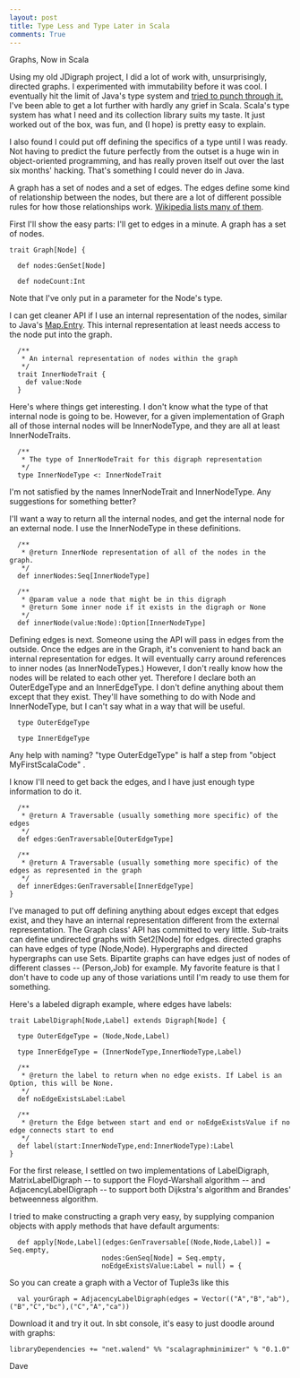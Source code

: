 ```yaml
---
layout: post
title: Type Less and Type Later in Scala
comments: True
---
```


Graphs, Now in Scala

Using my old JDigraph project, I did a lot of work with, unsurprisingly, directed graphs. I experimented with immutability before it was cool. I eventually hit the limit of Java's type system and [tried to punch through it.](https://weblogs.java.net/blog/dwalend/archive/2007/03/wild_winds_wres.html) I've been able to get a lot further with hardly any grief in Scala. Scala's type system has what I need and its collection library suits my taste. It just worked out of the box, was fun, and (I hope) is pretty easy to explain.

I also found I could put off defining the specifics of a type until I was ready. Not having to predict the future perfectly from the outset is a huge win in object-oriented programming, and has really proven itself out over the last six months' hacking. That's something I could never do in Java.

A graph has a set of nodes and a set of edges. The edges define some kind of relationship between the nodes, but there are a lot of different possible rules for how those relationships work. [Wikipedia lists many of them](http://en.wikipedia.org/wiki/Graph_(mathematics)#Distinction_in_terms_of_the_main_definition). 

First I'll show the easy parts: I'll get to edges in a minute. A graph has a set of nodes.

    trait Graph[Node] {
    
      def nodes:GenSet[Node]
    
      def nodeCount:Int

Note that I've only put in a parameter for the Node's type.  

I can get cleaner API if I use an internal representation of the nodes, similar to Java's [Map.Entry](http://docs.oracle.com/javase/8/docs/api/java/util/Map.Entry.html). This internal representation at least needs access to the node put into the graph.

      /**
       * An internal representation of nodes within the graph
       */
      trait InnerNodeTrait {
        def value:Node
      }

Here's where things get interesting. I don't know what the type of that internal node is going to be. However, for a given implementation of Graph all of those internal nodes will be InnerNodeType, and they are all at least InnerNodeTraits. 

      /**
       * The type of InnerNodeTrait for this digraph representation
       */
      type InnerNodeType <: InnerNodeTrait

I'm not satisfied by the names InnerNodeTrait and InnerNodeType. Any suggestions for something better?

I'll want a way to return all the internal nodes, and get the internal node for an external node. I use the InnerNodeType in these definitions.

      /**
       * @return InnerNode representation of all of the nodes in the graph.
       */
      def innerNodes:Seq[InnerNodeType]
    
      /**
       * @param value a node that might be in this digraph
       * @return Some inner node if it exists in the digraph or None
       */
      def innerNode(value:Node):Option[InnerNodeType]

Defining edges is next. Someone using the API will pass in edges from the outside. Once the edges are in the Graph, it's convenient to hand back an internal representation for edges. It will eventually carry around references to inner nodes (as InnerNodeTypes.) However, I don't really know how the nodes will be related to each other yet. Therefore I declare both an OuterEdgeType and an InnerEdgeType. I don't define anything about them except that they exist. They'll have something to do with Node and InnerNodeType, but I can't say what in a way that will be useful.

      type OuterEdgeType
    
      type InnerEdgeType

Any help with naming? "type OuterEdgeType" is half a step from "object MyFirstScalaCode" .

I know I'll need to get back the edges, and I have just enough type information to do it.

      /**
       * @return A Traversable (usually something more specific) of the edges
       */
      def edges:GenTraversable[OuterEdgeType]
    
      /**
       * @return A Traversable (usually something more specific) of the edges as represented in the graph
       */
      def innerEdges:GenTraversable[InnerEdgeType]
    }

I've managed to put off defining anything about edges except that edges exist, and they have an internal representation different from the external representation. The Graph class' API has committed to very little. Sub-traits can define undirected graphs with Set2[Node] for edges. directed graphs can have edges of type (Node,Node). Hypergraphs and directed hypergraphs can use Sets. Bipartite graphs can have edges just of nodes of different classes -- (Person,Job) for example. My favorite feature is that I don't have to code up any of those variations until I'm ready to use them for something.

Here's a labeled digraph example, where edges have labels:

    trait LabelDigraph[Node,Label] extends Digraph[Node] {
    
      type OuterEdgeType = (Node,Node,Label)
    
      type InnerEdgeType = (InnerNodeType,InnerNodeType,Label)
    
      /**
       * @return the label to return when no edge exists. If Label is an Option, this will be None.
       */
      def noEdgeExistsLabel:Label
    
      /**
       * @return the Edge between start and end or noEdgeExistsValue if no edge connects start to end
       */
      def label(start:InnerNodeType,end:InnerNodeType):Label
    }

For the first release, I settled on two implementations of LabelDigraph, MatrixLabelDigraph -- to support the Floyd-Warshall algorithm -- and AdjacencyLabelDigraph -- to support both Dijkstra's algorithm and Brandes' betweenness algorithm. 

I tried to make constructing a graph very easy, by supplying companion objects with apply methods that have default arguments:

      def apply[Node,Label](edges:GenTraversable[(Node,Node,Label)] = Seq.empty,
                           nodes:GenSeq[Node] = Seq.empty,
                           noEdgeExistsValue:Label = null) = {

So you can create a graph with a Vector of Tuple3s like this

      val yourGraph = AdjacencyLabelDigraph(edges = Vector(("A","B","ab"),("B","C","bc"),("C","A","ca"))

Download it and try it out. In sbt console, it's easy to just doodle around with graphs:

    libraryDependencies += "net.walend" %% "scalagraphminimizer" % "0.1.0"

Dave
